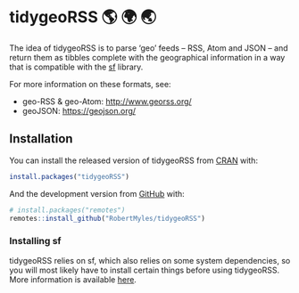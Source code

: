 
<!-- README.md is generated from README.Rmd. Please edit that file -->

# tidygeoRSS 🌎 🌍 🌏

<!-- badges: start -->

<!-- badges: end -->

The idea of tidygeoRSS is to parse ‘geo’ feeds – RSS, Atom and JSON –
and return them as tibbles complete with the geographical information in
a way that is compatible with the
[sf](https://r-spatial.github.io/sf/articles/sf1.html) library.

For more information on these formats, see:

  - geo-RSS & geo-Atom: <http://www.georss.org/>  
  - geoJSON: <https://geojson.org/>

## Installation

You can install the released version of tidygeoRSS from
[CRAN](https://CRAN.R-project.org) with:

``` r
install.packages("tidygeoRSS")
```

And the development version from [GitHub](https://github.com/) with:

``` r
# install.packages("remotes")
remotes::install_github("RobertMyles/tidygeoRSS")
```

### Installing sf

tidygeoRSS relies on sf, which also relies on some system dependencies,
so you will most likely have to install certain things before using
tidygeoRSS. More information is available
[here](https://r-spatial.github.io/sf/index.html#installing).
